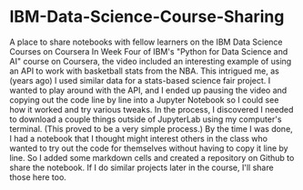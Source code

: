 # IBM-Data-Science-Course-Sharing
A place to share notebooks with fellow learners on the IBM Data Science Courses on Coursera
In Week Four of IBM's "Python for Data Science and AI" course on Coursera, the video included an interesting example of using an API to work with basketball stats from the NBA. This intrigued me, as (years ago) I used similar data for a stats-based science fair project. I wanted to play around with the API, and I ended up pausing the video and copying out the code line by line into a Jupyter Notebook so I could see how it worked and try various tweaks. In the process, I discovered I needed to download a couple things outside of JupyterLab using my computer's terminal. (This proved to be a very simple process.) By the time I was done, I had a notebook that I thought might interest others in the class who wanted to try out the code for themselves without having to copy it line by line. So I added some markdown cells and created a repository on Github to share the notebook. If I do similar projects later in the course, I'll share those here too.
